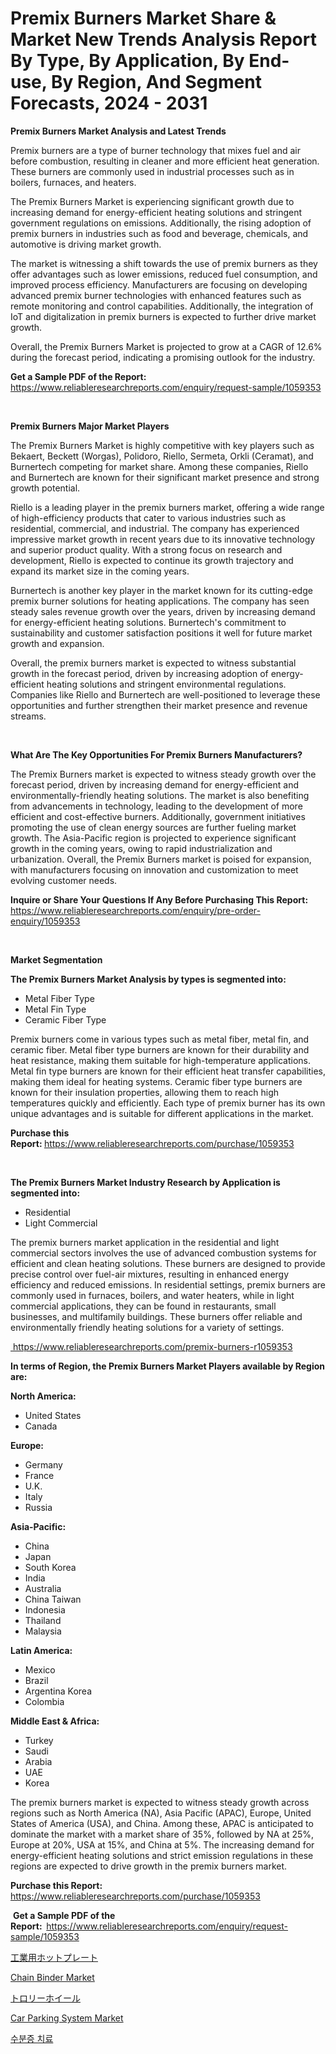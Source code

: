 <p><h1>Premix Burners Market Share & Market New Trends Analysis Report By Type, By Application, By End-use, By Region, And Segment Forecasts, 2024 - 2031</h1></p><p><strong>Premix Burners Market Analysis and Latest Trends</strong></p>
<p><p>Premix burners are a type of burner technology that mixes fuel and air before combustion, resulting in cleaner and more efficient heat generation. These burners are commonly used in industrial processes such as in boilers, furnaces, and heaters.</p><p>The Premix Burners Market is experiencing significant growth due to increasing demand for energy-efficient heating solutions and stringent government regulations on emissions. Additionally, the rising adoption of premix burners in industries such as food and beverage, chemicals, and automotive is driving market growth.</p><p>The market is witnessing a shift towards the use of premix burners as they offer advantages such as lower emissions, reduced fuel consumption, and improved process efficiency. Manufacturers are focusing on developing advanced premix burner technologies with enhanced features such as remote monitoring and control capabilities. Additionally, the integration of IoT and digitalization in premix burners is expected to further drive market growth.</p><p>Overall, the Premix Burners Market is projected to grow at a CAGR of 12.6% during the forecast period, indicating a promising outlook for the industry.</p></p>
<p><strong>Get a Sample PDF of the Report:&nbsp;</strong> <a href="https://www.reliableresearchreports.com/enquiry/request-sample/1059353">https://www.reliableresearchreports.com/enquiry/request-sample/1059353</a></p>
<p>&nbsp;</p>
<p><strong>Premix Burners Major Market Players</strong></p>
<p><p>The Premix Burners Market is highly competitive with key players such as Bekaert, Beckett (Worgas), Polidoro, Riello, Sermeta, Orkli (Ceramat), and Burnertech competing for market share. Among these companies, Riello and Burnertech are known for their significant market presence and strong growth potential.</p><p>Riello is a leading player in the premix burners market, offering a wide range of high-efficiency products that cater to various industries such as residential, commercial, and industrial. The company has experienced impressive market growth in recent years due to its innovative technology and superior product quality. With a strong focus on research and development, Riello is expected to continue its growth trajectory and expand its market size in the coming years.</p><p>Burnertech is another key player in the market known for its cutting-edge premix burner solutions for heating applications. The company has seen steady sales revenue growth over the years, driven by increasing demand for energy-efficient heating solutions. Burnertech's commitment to sustainability and customer satisfaction positions it well for future market growth and expansion.</p><p>Overall, the premix burners market is expected to witness substantial growth in the forecast period, driven by increasing adoption of energy-efficient heating solutions and stringent environmental regulations. Companies like Riello and Burnertech are well-positioned to leverage these opportunities and further strengthen their market presence and revenue streams.</p></p>
<p>&nbsp;</p>
<p><strong>What Are The Key Opportunities For Premix Burners Manufacturers?</strong></p>
<p><p>The Premix Burners market is expected to witness steady growth over the forecast period, driven by increasing demand for energy-efficient and environmentally-friendly heating solutions. The market is also benefiting from advancements in technology, leading to the development of more efficient and cost-effective burners. Additionally, government initiatives promoting the use of clean energy sources are further fueling market growth. The Asia-Pacific region is projected to experience significant growth in the coming years, owing to rapid industrialization and urbanization. Overall, the Premix Burners market is poised for expansion, with manufacturers focusing on innovation and customization to meet evolving customer needs.</p></p>
<p><strong>Inquire or Share Your Questions If Any Before Purchasing This Report:</strong> <a href="https://www.reliableresearchreports.com/enquiry/pre-order-enquiry/1059353">https://www.reliableresearchreports.com/enquiry/pre-order-enquiry/1059353</a></p>
<p>&nbsp;</p>
<p><strong>Market Segmentation</strong></p>
<p><strong>The Premix Burners Market Analysis by types is segmented into:</strong></p>
<p><ul><li>Metal Fiber Type</li><li>Metal Fin Type</li><li>Ceramic Fiber Type</li></ul></p>
<p><p>Premix burners come in various types such as metal fiber, metal fin, and ceramic fiber. Metal fiber type burners are known for their durability and heat resistance, making them suitable for high-temperature applications. Metal fin type burners are known for their efficient heat transfer capabilities, making them ideal for heating systems. Ceramic fiber type burners are known for their insulation properties, allowing them to reach high temperatures quickly and efficiently. Each type of premix burner has its own unique advantages and is suitable for different applications in the market.</p></p>
<p><strong>Purchase this Report:&nbsp;</strong><a href="https://www.reliableresearchreports.com/purchase/1059353">https://www.reliableresearchreports.com/purchase/1059353</a></p>
<p>&nbsp;</p>
<p><strong>The Premix Burners Market Industry Research by Application is segmented into:</strong></p>
<p><ul><li>Residential</li><li>Light Commercial</li></ul></p>
<p><p>The premix burners market application in the residential and light commercial sectors involves the use of advanced combustion systems for efficient and clean heating solutions. These burners are designed to provide precise control over fuel-air mixtures, resulting in enhanced energy efficiency and reduced emissions. In residential settings, premix burners are commonly used in furnaces, boilers, and water heaters, while in light commercial applications, they can be found in restaurants, small businesses, and multifamily buildings. These burners offer reliable and environmentally friendly heating solutions for a variety of settings.</p></p>
<p><a href="https://www.reliableresearchreports.com/premix-burners-r1059353">&nbsp;https://www.reliableresearchreports.com/premix-burners-r1059353</a></p>
<p><strong>In terms of Region, the Premix Burners Market Players available by Region are:</strong></p>
<p>
    <p> <strong> North America: </strong>
        <ul>
            <li>United States</li>
            <li>Canada</li>
        </ul>
        </p> 
    <p> <strong> Europe: </strong>
        <ul>
            <li>Germany</li>
            <li>France</li>
            <li>U.K.</li>
            <li>Italy</li>
            <li>Russia</li>
        </ul>
        </p> 
    <p> <strong> Asia-Pacific: </strong>
        <ul>
            <li>China</li>
            <li>Japan</li>
            <li>South Korea</li>
            <li>India</li>
            <li>Australia</li>
            <li>China Taiwan</li>
            <li>Indonesia</li>
            <li>Thailand</li>
            <li>Malaysia</li>
        </ul>
        </p> 
    <p> <strong> Latin America: </strong>
        <ul>
            <li>Mexico</li>
            <li>Brazil</li>
            <li>Argentina Korea</li>
            <li>Colombia</li>
        </ul>
        </p> 
    <p> <strong> Middle East & Africa: </strong>
        <ul>
            <li>Turkey</li>
            <li>Saudi</li>
            <li>Arabia</li>
            <li>UAE</li>
            <li>Korea</li>
        </ul>
    </p>
    </p>
<p><p>The premix burners market is expected to witness steady growth across regions such as North America (NA), Asia Pacific (APAC), Europe, United States of America (USA), and China. Among these, APAC is anticipated to dominate the market with a market share of 35%, followed by NA at 25%, Europe at 20%, USA at 15%, and China at 5%. The increasing demand for energy-efficient heating solutions and strict emission regulations in these regions are expected to drive growth in the premix burners market.</p></p>
<p><strong>Purchase this Report: </strong><a href="https://www.reliableresearchreports.com/purchase/1059353">https://www.reliableresearchreports.com/purchase/1059353</a></p>
<p>&nbsp;<strong>Get a Sample PDF of the Report:&nbsp;&nbsp;</strong><a href="https://www.reliableresearchreports.com/enquiry/request-sample/1059353">https://www.reliableresearchreports.com/enquiry/request-sample/1059353</a></p>
<p><strong></strong></p>
<p><p><a href="https://github.com/nemesis2824/Market-Research-Report-List-1/blob/main/784372330292.md">工業用ホットプレート</a></p><p><a href="https://github.com/redneck06/Market-Research-Report-List-3/blob/main/chain-binder-market.md">Chain Binder Market</a></p><p><a href="https://github.com/pepo3k/Market-Research-Report-List-1/blob/main/624490730291.md">トロリーホイール</a></p><p><a href="https://github.com/nicoletavirag/Market-Research-Report-List-3/blob/main/car-parking-system-market.md">Car Parking System Market</a></p><p><a href="https://github.com/Madalyell456456/Market-Research-Report-List-1/blob/main/392029927886.md">수분증 치료</a></p></p>